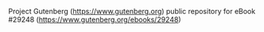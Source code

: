 Project Gutenberg (https://www.gutenberg.org) public repository for eBook #29248 (https://www.gutenberg.org/ebooks/29248)
